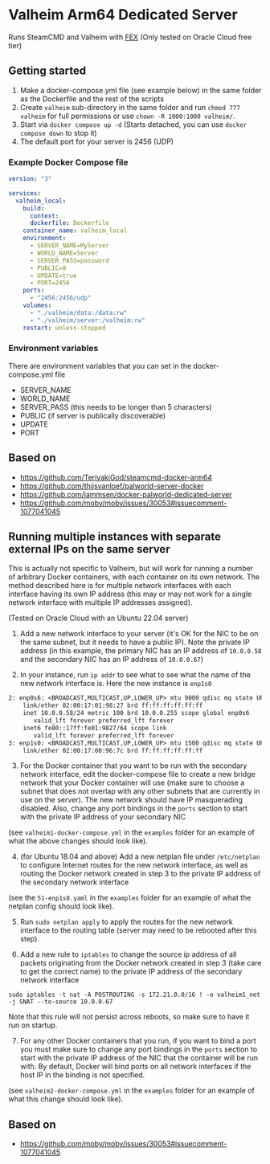 # Valheim Arm64 Dedicated Server

Runs SteamCMD and Valheim with [FEX](https://github.com/FEX-Emu/FEX) (Only tested on Oracle Cloud free tier)

## Getting started

1. Make a docker-compose.yml file (see example below) in the same folder as the Dockerfile and the rest of the scripts
2. Create `valheim` sub-directory in the same folder and run `chmod 777 valheim` for full permissions or use `chown -R 1000:1000 valheim/`.
3. Start via `docker compose up -d` (Starts detached, you can use `docker compose down` to stop it)
4. The default port for your server is 2456 (UDP)

### Example Docker Compose file
```yml
version: "3"

services:
  valheim_local:
    build:
      context: .
      dockerfile: Dockerfile
    container_name: valheim_local
    environment:
      - SERVER_NAME=MyServer
      - WORLD_NAME=Server
      - SERVER_PASS=password
      - PUBLIC=0
      - UPDATE=true
      - PORT=2456
    ports:
      - "2456:2456/udp"
    volumes:
      - "./valheim/data:/data:rw"
      - "./valheim/server:/valheim:rw"
    restart: unless-stopped
```

### Environment variables

There are environment variables that you can set in the docker-compose.yml file
- SERVER_NAME
- WORLD_NAME
- SERVER_PASS (this needs to be longer than 5 characters)
- PUBLIC (if server is publically discoverable)
- UPDATE
- PORT

## Based on
- https://github.com/TeriyakiGod/steamcmd-docker-arm64
- https://github.com/thijsvanloef/palworld-server-docker
- https://github.com/jammsen/docker-palworld-dedicated-server
- https://github.com/moby/moby/issues/30053#issuecomment-1077041045 

## Running multiple instances with separate external IPs on the same server

This is actually not specific to Valheim, but will work for running a number of arbitrary Docker containers, with each container on its own network. The method described here is for multiple network interfaces with each interface having its own IP address (this may or may not work for a single network interface with multiple IP addresses assigned).

(Tested on Oracle Cloud with an Ubuntu 22.04 server)

1. Add a new network interface to your server (it's OK for the NIC to be on the same subnet, but it needs to have a public IP). Note the private IP address (in this example, the primary NIC has an IP address of `10.0.0.58` and the secondary NIC has an IP address of `10.0.0.67`)

2. In your instance, run `ip addr` to see what to see what the name of the new network interface is. Here the new instance is `enp1s0`
```txt
2: enp0s6: <BROADCAST,MULTICAST,UP,LOWER_UP> mtu 9000 qdisc mq state UP group default qlen 1000
    link/ether 02:00:17:01:98:27 brd ff:ff:ff:ff:ff:ff
    inet 10.0.0.58/24 metric 100 brd 10.0.0.255 scope global enp0s6
       valid_lft forever preferred_lft forever
    inet6 fe80::17ff:fe01:9827/64 scope link 
       valid_lft forever preferred_lft forever
3: enp1s0: <BROADCAST,MULTICAST,UP,LOWER_UP> mtu 1500 qdisc mq state UP group default qlen 1000
    link/ether 02:00:17:00:96:7c brd ff:ff:ff:ff:ff:ff
```
3. For the Docker container that you want to be run with the secondary network interface, edit the docker-compose file to create a new bridge network that your Docker container will use (make sure to choose a subnet that does not overlap with any other subnets that are currently in use on the server). The new network should have IP masquerading disabled. Also, change any port bindings in the `ports` section to start with the private IP address of your secondary NIC 

(see `valheim1-docker-compose.yml` in the `examples` folder for an example of what the above changes should look like). 


4. (for Ubuntu 18.04 and above) Add a new netplan file under `/etc/netplan` to configure Internet routes for the new network interface, as well as routing the Docker network created in step 3 to the private IP address of the secondary network interface 

(see the `51-enp1s0.yaml` in the `examples` folder for an example of what the netplan config should look like). 


5. Run `sudo netplan apply` to apply the routes for the new network interface to the routing table (server may need to be rebooted after this step).

6. Add a new rule to `iptables` to change the source ip address of all packets originating from the Docker network created in step 3 (take care to get the correct name) to the private IP address of the secondary network interface
```
sudo iptables -t nat -A POSTROUTING -s 172.21.0.0/16 ! -o valheim1_net -j SNAT --to-source 10.0.0.67
```
Note that this rule will not persist across reboots, so make sure to have it run on startup.

7. For any other Docker containers that you run, if you want to bind a port you must make sure to change any port bindings in the `ports` section to start with the private IP address of the NIC that the container will be run with. By default, Docker will bind ports on all network interfaces if the host IP in the binding is not specified.

(see `valheim2-docker-compose.yml` in the `examples` folder for an example of what this change should look like).

## Based on
- https://github.com/moby/moby/issues/30053#issuecomment-1077041045 
